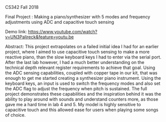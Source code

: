 CS342 Fall 2018

Final Project : Making a piano/synthesizer with 5 modes and frequency adjustments using ADC and capacitive touch sensing

Demo link: 
https://www.youtube.com/watch?v=UN3Paljreck&feature=youtu.be

Abstract: 
This project extrapolates on a failed initial idea I had for an earlier project, where I aimed to use capacitive touch sensing to make a more reactive piano, than the slow keyboard keys I had to enter via the serial port.  After the last lab however, I had a much better understanding on the technical depth relevant register requirements to achieve that goal. Using the ADC sensing capabilities, coupled with copper tape in our kit, that was enough to get me started creating a synthesizer piano instrument. Using the keyboard keys, an input is used to switch the frequency modes and also set the ADC flag to adjust the frequency when pitch is sustained. The full project demonstrates these capabilities and the inspiration behind it was the ability to play around with sounds and understand counters more, as those gave me a hard time in lab 4 and 5. My model is highly sensitive to capacitive touch and this allowed ease for users when playing some songs of choice. 
